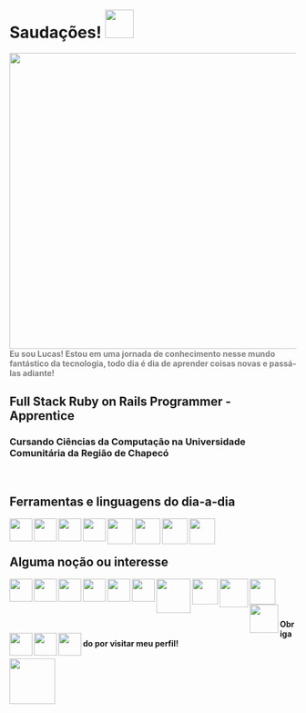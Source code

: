 # Saudações! <img src="https://user-images.githubusercontent.com/95707145/182452643-7af325a3-d949-4888-902d-667835518b67.gif" style="width:50px" >
<p> 
  <img align="right" src="https://user-images.githubusercontent.com/95707145/182435542-77785580-7677-48b7-ad31-4502e3cb6de8.gif" style="width:520px">
  <b style="color:#808080"> Eu sou Lucas! Estou em uma jornada de conhecimento nesse mundo fantástico da tecnologia, todo dia é dia de aprender coisas novas e passá-las adiante!</b>
</p>

<h2> Full Stack Ruby on Rails Programmer - Apprentice </h2>
<h3> Cursando Ciências da Computação na Universidade Comunitária da Região de Chapecó </h3>

<br>

<h2>
  Ferramentas e linguagens do dia-a-dia
</h2>

<img align="left" src="https://user-images.githubusercontent.com/95707145/182487099-7df38fb4-3c31-4a69-bff0-bf0b601dad6a.gif" style="width:40px">
<img align="left" src="https://user-images.githubusercontent.com/95707145/182606209-ff5465ae-c0cc-4af5-a89a-0412736a15c4.gif" style="width:40px">
<img align="left" src="https://user-images.githubusercontent.com/95707145/182466397-e665c8e9-a8d2-49b1-8b91-6149a889a507.gif" style="width:40px">
<img align="left" src="https://user-images.githubusercontent.com/95707145/182466816-fe6a77dc-40f3-47be-a79e-4e7494400ebb.gif" style="width:40px">
<img align="left" src="https://user-images.githubusercontent.com/95707145/182465139-dc4ff16f-7032-414a-ab7b-b04b9668eda9.gif" style="width:45px">
<img align="left" src="https://user-images.githubusercontent.com/95707145/182467296-a5a5318d-9c21-4485-b3d8-dfa2b3b97250.gif" style="width:45px">
<img align="left" src="https://user-images.githubusercontent.com/95707145/182485116-36cf4ce3-0727-4930-93bc-7f9b2dac808f.png" style="width:45px">
<img align="left" src="https://user-images.githubusercontent.com/95707145/182485428-5a21449e-2b62-46be-a72a-21bf86f1a32b.png" style="width:45px">

<br>
<br>

<h2>
  Alguma noção ou interesse
</h2>

<img align="left" src="https://user-images.githubusercontent.com/95707145/182606055-31397eef-4892-4985-9937-f16b8470ada1.gif" style="width:40px">
<img align="left" src="https://user-images.githubusercontent.com/95707145/182599646-aec237ea-2b5e-4be3-9a43-d890bec1c62c.gif" style="width:40px">
<img align="left" src="https://user-images.githubusercontent.com/95707145/182600814-48b65430-50a7-42b9-bf00-8cdbf21c2073.jpg" style="width:40px">
<img align="left" src="https://user-images.githubusercontent.com/95707145/182601096-5e545866-66eb-481c-9d0d-9e0b1572851a.gif" style="width:40px">
<img align="left" src="https://user-images.githubusercontent.com/95707145/182601678-745128a1-7211-43a0-9673-899c51ee6425.png" style="width:40px">
<img align="left" src="https://user-images.githubusercontent.com/95707145/182602023-7485f8a4-3a11-4f72-b6ce-e209e0785d9e.png" style="width:40px">
<img align="left" src="https://user-images.githubusercontent.com/95707145/182602403-08bd74f3-891a-40c1-8e8a-f74604a54935.png" style="width:60px">
<img align="left" src="https://user-images.githubusercontent.com/95707145/182603038-5c569141-fe92-4da8-841d-650d72ae892e.png" style="width:45px">
<img align="left" src="https://user-images.githubusercontent.com/95707145/182604586-3fa1294c-af85-40ec-afde-c66b0271efb9.png" style="width:50px">
<img align="left" src="https://user-images.githubusercontent.com/95707145/182631310-c9e2e426-1464-48e1-b269-f5808aa6a378.gif" style="width:45px">
<img align="left" src="https://user-images.githubusercontent.com/95707145/182604938-a77d6b79-4319-4231-aa7f-d584814b1ee7.png" style="width:50px">
<img align="left" src="https://user-images.githubusercontent.com/95707145/182658294-6aa031ec-adc2-44f7-b5c2-5d0ab2bc0d5e.gif" style="width:40px">
<img align="left" src="https://user-images.githubusercontent.com/95707145/182658642-e9297a86-ac3b-476c-8f17-00a79013a8e9.gif" style="width:40px">
<img align="left" src="https://user-images.githubusercontent.com/95707145/182659559-bcbf421b-11e7-4a82-a99a-fd15251ae862.png" style="width:40px">


<br>
<br>
<br>

<h4> 
  Obrigado por visitar meu perfil! 
</h4>
<img src="https://user-images.githubusercontent.com/95707145/182451612-c7e796b9-5ac4-4021-9d9f-036927d87391.gif" style="width:80px" >
